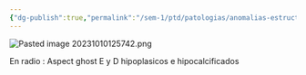 ```yaml
---
{"dg-publish":true,"permalink":"/sem-1/ptd/patologias/anomalias-estructurales/odontodisplasia-regional/"}
---
```


![Pasted image 20231010125742.png](/img/user/Sem-1/Cirugia%20Bucal%20I/Medias/Pasted%20image%2020231010125742.png)

En radio : Aspect ghost 
E y D hipoplasicos e hipocalcificados